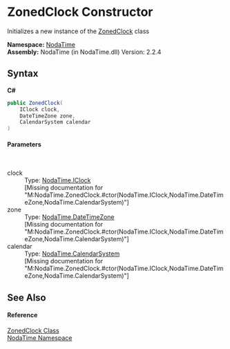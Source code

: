 # ZonedClock Constructor 
 

Initializes a new instance of the <a href="T_NodaTime_ZonedClock">ZonedClock</a> class

**Namespace:**&nbsp;<a href="N_NodaTime">NodaTime</a><br />**Assembly:**&nbsp;NodaTime (in NodaTime.dll) Version: 2.2.4

## Syntax

**C#**<br />
``` C#
public ZonedClock(
	IClock clock,
	DateTimeZone zone,
	CalendarSystem calendar
)
```


#### Parameters
&nbsp;<dl><dt>clock</dt><dd>Type: <a href="T_NodaTime_IClock">NodaTime.IClock</a><br />\[Missing <param name="clock"/> documentation for "M:NodaTime.ZonedClock.#ctor(NodaTime.IClock,NodaTime.DateTimeZone,NodaTime.CalendarSystem)"\]</dd><dt>zone</dt><dd>Type: <a href="T_NodaTime_DateTimeZone">NodaTime.DateTimeZone</a><br />\[Missing <param name="zone"/> documentation for "M:NodaTime.ZonedClock.#ctor(NodaTime.IClock,NodaTime.DateTimeZone,NodaTime.CalendarSystem)"\]</dd><dt>calendar</dt><dd>Type: <a href="T_NodaTime_CalendarSystem">NodaTime.CalendarSystem</a><br />\[Missing <param name="calendar"/> documentation for "M:NodaTime.ZonedClock.#ctor(NodaTime.IClock,NodaTime.DateTimeZone,NodaTime.CalendarSystem)"\]</dd></dl>

## See Also


#### Reference
<a href="T_NodaTime_ZonedClock">ZonedClock Class</a><br /><a href="N_NodaTime">NodaTime Namespace</a><br />